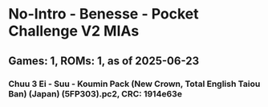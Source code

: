 # No-Intro - Benesse - Pocket Challenge V2 MIAs
## Games: 1, ROMs: 1, as of 2025-06-23

### Chuu 3 Ei - Suu - Koumin Pack (New Crown, Total English Taiou Ban) (Japan) (5FP303).pc2, CRC: 1914e63e

